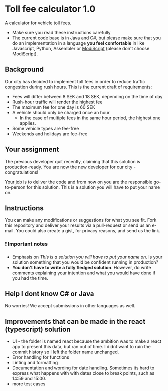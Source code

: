 # Toll fee calculator 1.0

A calculator for vehicle toll fees.

- Make sure you read these instructions carefully
- The current code base is in Java and C#, but please make sure that you do an implementation in a language **you feel comfortable** in like Javascript, Python, Assembler or [ModiScript](https://en.wikipedia.org/wiki/ModiScript) (please don't choose ModiScript).

## Background

Our city has decided to implement toll fees in order to reduce traffic congestion during rush hours.
This is the current draft of requirements:

- Fees will differ between 8 SEK and 18 SEK, depending on the time of day
- Rush-hour traffic will render the highest fee
- The maximum fee for one day is 60 SEK
- A vehicle should only be charged once an hour
  - In the case of multiple fees in the same hour period, the highest one applies.
- Some vehicle types are fee-free
- Weekends and holidays are fee-free

## Your assignment

The previous developer quit recently, claiming that this solution is production-ready.
You are now the new developer for our city - congratulations!

Your job is to deliver the code and from now on you are the responsible go-to-person for this solution. This is a solution you will have to put your name on.

## Instructions

You can make any modifications or suggestions for what you see fit. Fork this repository and deliver your results via a pull-request or send us an e-mail. You could also create a gist, for privacy reasons, and send us the link.

### ❗️ Important notes

- Emphasis on _This is a solution you will have to put your name on_. Is your solution something that you would be confident running in production?
- **You don't have to write a fully fledged solution**. However, do write comments explaining your intention and what you would have done if you had the time.

## Help I dont know C# or Java

No worries! We accept submissions in other languages as well.

## Improvements that can be made in the react (typescript) solution

- UI - the folder is named react because the ambition was to make a react app to present this data, but ran out of time.
  I didnt want to ruin the commit history so I left the folder name unchanged.
- Error handling for functions
- Linting and formatting
- Documentation and wording for date handling. Sometimes its hard to express
  what happens with with dates close to break points, such as 14:59 and 15:00.
- more test cases
